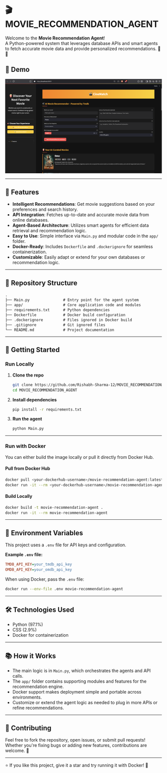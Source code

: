 # 🎬 MOVIE_RECOMMENDATION_AGENT

Welcome to the **Movie Recommendation Agent**!  
A Python-powered system that leverages database APIs and smart agents to fetch accurate movie data and provide personalized recommendations. 🍿🤖

## 😬 Demo
![Main Dashboard](IMG/img.png)

---

## 🚀 Features

- **Intelligent Recommendations**: Get movie suggestions based on your preferences and search history.
- **API Integration**: Fetches up-to-date and accurate movie data from online databases.
- **Agent-Based Architecture**: Utilizes smart agents for efficient data retrieval and recommendation logic.
- **Easy to Use**: Simple interface via `Main.py` and modular code in the `app/` folder.
- **Docker-Ready**: Includes `Dockerfile` and `.dockerignore` for seamless containerization.
- **Customizable**: Easily adapt or extend for your own databases or recommendation logic.

---

## 📁 Repository Structure

```
.
├── Main.py               # Entry point for the agent system
├── app/                  # Core application code and modules
├── requirements.txt      # Python dependencies
├── Dockerfile            # Docker build configuration
├── .dockerignore         # Files ignored in Docker build
├── .gitignore            # Git ignored files
└── README.md             # Project documentation
```

---

## 🏁 Getting Started

### **Run Locally**

1. **Clone the repo**
   ```bash
   git clone https://github.com/Rishabh-Sharma-12/MOVIE_RECOMMENDATION_AGENT.git
   cd MOVIE_RECOMMENDATION_AGENT
   ```

2. **Install dependencies**
   ```bash
   pip install -r requirements.txt
   ```

3. **Run the agent**
   ```bash
   python Main.py
   ```

---

### **Run with Docker**

You can either build the image locally or pull it directly from Docker Hub.

#### **Pull from Docker Hub**
```bash
docker pull <your-dockerhub-username>/movie-recommendation-agent:latest
docker run -it --rm <your-dockerhub-username>/movie-recommendation-agent
```

#### **Build Locally**
```bash
docker build -t movie-recommendation-agent .
docker run -it --rm movie-recommendation-agent
```

---

## 🔑 Environment Variables

This project uses a `.env` file for API keys and configuration.

**Example `.env` file:**
```ini
TMDB_API_KEY=your_tmdb_api_key
OMDB_API_KEY=your_omdb_api_key
```

When using Docker, pass the `.env` file:
```bash
docker run --env-file .env movie-recommendation-agent
```

---

## 🛠️ Technologies Used

- Python (97.1%)
- CSS (2.9%)
- Docker for containerization

---


## 📚 How it Works

- The main logic is in `Main.py`, which orchestrates the agents and API calls.
- The `app/` folder contains supporting modules and features for the recommendation engine.
- Docker support makes deployment simple and portable across environments.
- Customize or extend the agent logic as needed to plug in more APIs or refine recommendations.

---

## 🤝 Contributing

Feel free to fork the repository, open issues, or submit pull requests!  
Whether you're fixing bugs or adding new features, contributions are welcome. 🙌

---

⭐️ If you like this project, give it a star and try running it with Docker! 🚢

